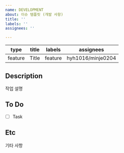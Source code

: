 ```yaml
---
name: DEVELOPMENT
about: 이슈 템플릿 (개발 사항)
title: ''
labels: ''
assignees: ''

---
```


| type | title | labels | assignees |
| :--: | :---: | :----: | :-------: |
| feature | Title | feature | hyh1016/minje0204 |

## Description

작업 설명

## To Do

- [ ] Task

## Etc

기타 사항
